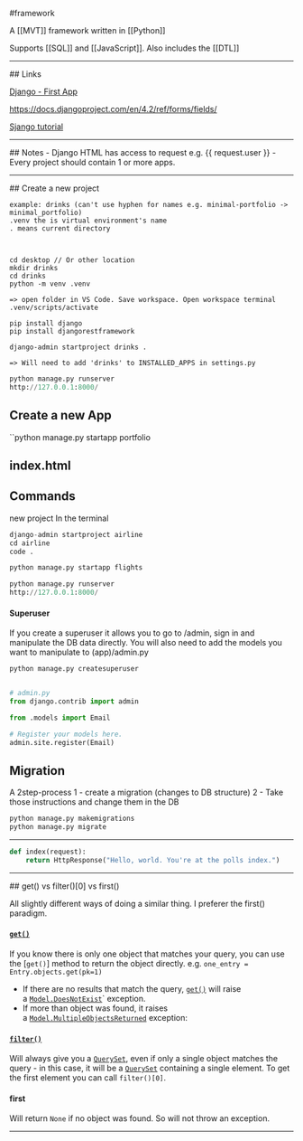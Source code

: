 #framework 

A [[MVT]] framework written in [[Python]]

Supports [[SQL]] and [[JavaScript]]. Also includes the [[DTL]]

<hr>
## Links

[Django - First App](https://docs.djangoproject.com/en/5.0/intro/tutorial01/)

https://docs.djangoproject.com/en/4.2/ref/forms/fields/

[Sjango tutorial](https://developer.mozilla.org/en-US/docs/Learn/Server-side/Django/Home_page)


<hr>
## Notes
- Django HTML has access to request e.g. {{ request.user }}
- Every project should contain 1 or more apps.

<hr>
## Create a new project

```
example: drinks (can't use hyphen for names e.g. minimal-portfolio -> minimal_portfolio)
.venv the is virtual environment's name
. means current directory



cd desktop // Or other location
mkdir drinks
cd drinks
python -m venv .venv

=> open folder in VS Code. Save workspace. Open workspace terminal
.venv/scripts/activate

pip install django
pip install djangorestframework

django-admin startproject drinks .

=> Will need to add 'drinks' to INSTALLED_APPS in settings.py
```

```python
python manage.py runserver
http://127.0.0.1:8000/
```

## Create a new App

``python manage.py startapp portfolio

index.html
---









## Commands

new project
In the terminal
```Python
django-admin startproject airline
cd airline
code .

python manage.py startapp flights

python manage.py runserver
http://127.0.0.1:8000/
```
#### Superuser
If you create a superuser it allows you to go to /admin, sign in and manipulate the DB data directly.
You will also need to add the models you want to manipulate to (app)/admin.py
```Python
python manage.py createsuperuser


# admin.py
from django.contrib import admin

from .models import Email

# Register your models here.
admin.site.register(Email)
```

## Migration

A 2step-process
1 - create a migration (changes to DB structure)
2 - Take those instructions and change them in the DB

```Python
python manage.py makemigrations
python manage.py migrate
```

---

```python
def index(request):
    return HttpResponse("Hello, world. You're at the polls index.")
```








<hr>
## get() vs filter()[0] vs first()

All slightly different ways of doing a similar thing. I preferer the first() paradigm.
#### [`get()`](https://docs.djangoproject.com/en/4.2/ref/models/querysets/#django.db.models.query.QuerySet.get "django.db.models.query.QuerySet.get") 
If you know there is only one object that matches your query, you can use the [`get()`] method to return the object directly.
e.g. ```one_entry = Entry.objects.get(pk=1)```

- If there are no results that match the query, [`get()`](https://docs.djangoproject.com/en/4.2/ref/models/querysets/#django.db.models.query.QuerySet.get "django.db.models.query.QuerySet.get") will raise a [`Model.DoesNotExist`](https://docs.djangoproject.com/en/4.2/ref/models/class/#django.db.models.Model.DoesNotExist)` exception.
- If more than object was found, it raises a [`Model.MultipleObjectsReturned`](https://docs.djangoproject.com/en/4.2/ref/models/class/#django.db.models.Model.MultipleObjectsReturned "django.db.models.Model.MultipleObjectsReturned") exception:
#### [`filter()`](https://docs.djangoproject.com/en/4.2/ref/models/querysets/#django.db.models.query.QuerySet.filter "django.db.models.query.QuerySet.filter") 
Will always give you a [`QuerySet`](https://docs.djangoproject.com/en/4.2/ref/models/querysets/#django.db.models.query.QuerySet "django.db.models.query.QuerySet"), even if only a single object matches the query - in this case, it will be a [`QuerySet`](https://docs.djangoproject.com/en/4.2/ref/models/querysets/#django.db.models.query.QuerySet "django.db.models.query.QuerySet") containing a single element.
To get the first element you can call `filter()[0]`.
#### first
Will return `None` if no object was found. So will not throw an exception.

<hr>

